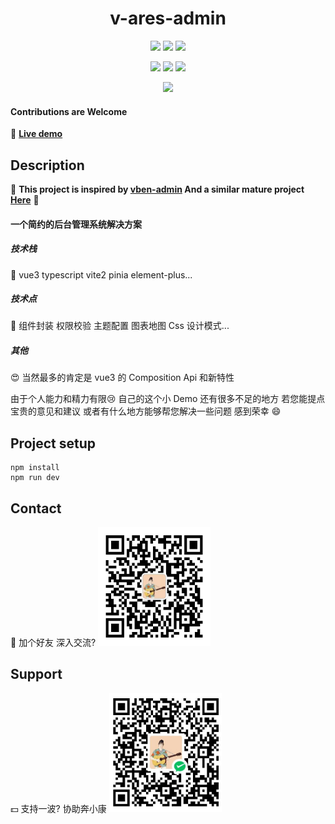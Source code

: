 <h1 align="center">v-ares-admin</h1>

<p align="center">
<img src="https://img.shields.io/badge/vue-3.2.2-green.svg">
<img src="https://img.shields.io/badge/ts-4.5.4-orange.svg">
<img src="https://img.shields.io/badge/vite-2.8.0-red.svg">
</p>

<p align="center">
<img src="https://badges.frapsoft.com/os/v1/open-source.svg" >
<img src="https://img.shields.io/badge/PRs-welcome-brightgreen.svg">
<a  href="https://github.com/lqr131115">
<img src="https://img.shields.io/badge/made%20by-lqr13115-blue.svg" ></a>
</p>


<p align="center">
<img src="https://github-readme-stats.vercel.app/api?username=lqr131115&show_icons=true&icon_color=CE1D2D&text_color=718096&bg_color=ffffff&hide_title=true" >
</p>

#### Contributions are Welcome
 :eyes: **[Live demo](http://ares.echo.ah.cn/)**

## Description

<p align="center">

 :kiss: **This project is inspired by [vben-admin](https://github.com/vbenjs/vue-vben-admin) And a similar mature project [Here](https://github.com/ant-design/ant-design-pro)** :eyes: 

#### 一个简约的后台管理系统解决方案

##### 技术栈

:car: vue3 typescript vite2 pinia element-plus...

##### 技术点

:bus: 组件封装 权限校验 主题配置 图表地图 Css 设计模式...

##### 其他

:heart_eyes: 当然最多的肯定是 vue3 的 Composition Api 和新特性

由于个人能力和精力有限:cry: 自己的这个小 Demo 还有很多不足的地方 若您能提点宝贵的意见和建议 或者有什么地方能够帮您解决一些问题 感到荣幸 :smile:

## Project setup

```
npm install
npm run dev
```

## Contact

:beers: 加个好友 深入交流?
<img src="./src/assets/chat.jpg" width = "180" height = "190" alt="交流"  />

## Support

:dollar: 支持一波? 协助奔小康
<img src="./src/assets/support.jpg" width = "180" height = "190" alt="支持"  />
